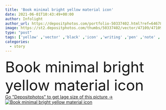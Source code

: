 ```yaml
---
title: 'Book minimal bright yellow material icon'
date: 2021-06-01T10:43:49+00:00
author: Infolight
author_url: https://depositphotos.com/portfolio-50337402.html?ref=64678756
image: https://st2.depositphotos.com/thumbs/50337402/vector/47109/471091126/api_thumb_450.jpg?forcejpeg=true
type: "post"
tags: ['yellow' ,'vector' ,'black' ,'icon' ,'writing' ,'pen' ,'note' ,'read' ,'reading' ,'book' ,'education' ,'homework' ,'library' ,'literature' ,'study' ,'books' ,'story' ,'logo' ,'minimal' ,'eps' ,'premium' ,'open book' ,'writing tool' ,'edit tools' ]
categories: 
  - story
---
```

<div aling="center">
            <font size="60"> Book minimal bright yellow material icon</font>   
</div>
<div>
    <a href='https://st2.depositphotos.com/thumbs/50337402/vector/47109/471091126/api_thumb_450.jpg?forcejpeg=true?ref=64678756' target=_blank > Go "Depositphotos" to get lage size of this picture ->
        <img href='https://st2.depositphotos.com/thumbs/50337402/vector/47109/471091126/api_thumb_450.jpg?forcejpeg=true?ref=64678756' src='https://st2.depositphotos.com/50337402/47109/v/950/depositphotos_471091126-stock-illustration-book-minimal-bright-yellow-material.jpg?forcejpeg=true' alt='Book minimal bright yellow material icon' >
    </a>
</div>
